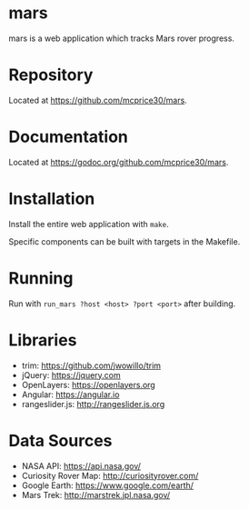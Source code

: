 # mars

mars is a web application which tracks Mars rover progress.

# Repository

Located at https://github.com/mcprice30/mars.

# Documentation

Located at https://godoc.org/github.com/mcprice30/mars.

# Installation

Install the entire web application with `make`.

Specific components can be built with targets in the Makefile.

# Running

Run with `run_mars ?host <host> ?port <port>` after building.

# Libraries

* trim: https://github.com/jwowillo/trim
* jQuery: https://jquery.com
* OpenLayers: https://openlayers.org
* Angular: https://angular.io
* rangeslider.js: http://rangeslider.js.org

# Data Sources

* NASA API: https://api.nasa.gov/
* Curiosity Rover Map: http://curiosityrover.com/
* Google Earth: https://www.google.com/earth/
* Mars Trek: http://marstrek.jpl.nasa.gov/
